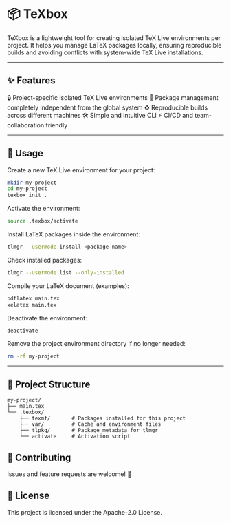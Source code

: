 # 📦 TeXbox

TeXbox is a lightweight tool for creating isolated TeX Live environments per project. It helps you manage LaTeX packages locally, ensuring reproducible builds and avoiding conflicts with system-wide TeX Live installations.

---

## ✨ Features

🔒 Project-specific isolated TeX Live environments
📂 Package management completely independent from the global system
♻️ Reproducible builds across different machines
🛠 Simple and intuitive CLI
⚡ CI/CD and team-collaboration friendly

---

## 📖 Usage

Create a new TeX Live environment for your project:

```bash
mkdir my-project
cd my-project
texbox init .
```

Activate the environment:

```bash
source .texbox/activate
```

Install LaTeX packages inside the environment:

```bash
tlmgr --usermode install <package-name>
```

Check installed packages:

```bash
tlmgr --usermode list --only-installed
```

Compile your LaTeX document (examples):

```bash
pdflatex main.tex
xelatex main.tex
```

Deactivate the environment:

```bash
deactivate
```

Remove the project environment directory if no longer needed:

```bash
rm -rf my-project
```

---

## 📂 Project Structure

```text
my-project/
├── main.tex
└── .texbox/
    ├── texmf/       # Packages installed for this project
    ├── var/         # Cache and environment files
    ├── tlpkg/       # Package metadata for tlmgr
    └── activate     # Activation script
```

## 🤝 Contributing

Issues and feature requests are welcome! 🙌

## 📄 License

This project is licensed under the Apache-2.0 License.
